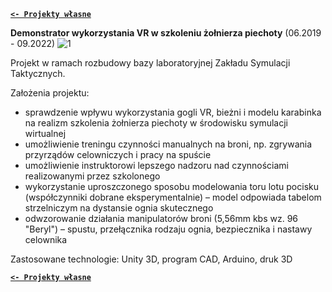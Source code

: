 **[`<- Projekty własne`](https://codecanter.github.io/portfolio/)**

**Demonstrator wykorzystania VR w szkoleniu żołnierza piechoty** (06.2019 - 09.2022)
![1](https://github.com/user-attachments/assets/cb28cf0a-b663-49de-9c4e-3f03c269c62c)

Projekt w ramach rozbudowy bazy laboratoryjnej Zakładu Symulacji Taktycznych.

Założenia projektu:
- sprawdzenie wpływu wykorzystania gogli VR, bieżni i modelu karabinka na realizm szkolenia żołnierza piechoty w środowisku symulacji wirtualnej
- umożliwienie treningu czynności manualnych na broni, np. zgrywania przyrządów celowniczych i pracy na spuście
- umożliwienie instruktorowi lepszego nadzoru nad czynnościami realizowanymi przez szkolonego
- wykorzystanie uproszczonego sposobu modelowania toru lotu pocisku (współczynniki dobrane eksperymentalnie) – model odpowiada tabelom strzelniczym na dystansie ognia skutecznego
- odwzorowanie działania manipulatorów broni (5,56mm kbs wz. 96 "Beryl") – spustu, przełącznika rodzaju ognia, bezpiecznika i nastawy celownika

Zastosowane technologie: Unity 3D, program CAD, Arduino, druk 3D

**[`<- Projekty własne`](https://codecanter.github.io/portfolio/)**
